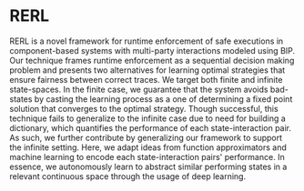 # RERL
RERL is a novel framework for runtime enforcement of safe executions in component-based systems with multi-party interactions modeled using BIP. Our technique frames runtime enforcement as a sequential decision making problem and presents two alternatives for learning optimal strategies that ensure fairness between correct traces. We target both finite and infinite state-spaces. In the finite case, we guarantee that the system avoids bad-states by casting the learning process as a one of determining a fixed point solution that converges to the optimal strategy. Though successful, this technique fails to generalize to the infinite case due to need for building a dictionary, which quantifies the performance of each state-interaction pair. As such, we further contribute by generalizing our framework to support the infinite setting. Here, we adapt ideas from function approximators and machine learning to encode each state-interaction pairs' performance. In essence, we autonomously learn to abstract similar performing states in a relevant continuous space through the usage of deep learning. 

